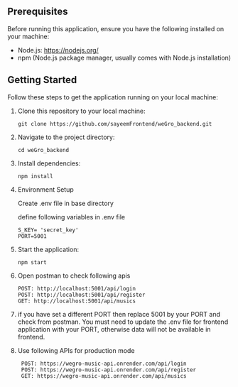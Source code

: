 ## Prerequisites

Before running this application, ensure you have the following installed on your machine:

- Node.js: https://nodejs.org/
- npm (Node.js package manager, usually comes with Node.js installation)

## Getting Started

Follow these steps to get the application running on your local machine:

1.  Clone this repository to your local machine:

        git clone https://github.com/sayeemFrontend/weGro_backend.git

2.  Navigate to the project directory:

        cd weGro_backend

3.  Install dependencies:

        npm install

4.  Environment Setup

    Create .env file in base directory

    define following variables in .env file

        S_KEY= 'secret_key'
        PORT=5001

5.  Start the application:

        npm start

6.  Open postman to check following apis

        POST: http://localhost:5001/api/login
        POST: http://localhost:5001/api/register
        GET: http://localhost:5001/api/musics


 7.  if you have set a different PORT then replace 5001 by your PORT and check from postman. You must need to update the .env file for frontend application with your PORT, otherwise data will not be available in frontend.


8. Use following APIs for production mode

        POST: https://wegro-music-api.onrender.com/api/login
        POST: https://wegro-music-api.onrender.com/api/register
        GET: https://wegro-music-api.onrender.com/api/musics
